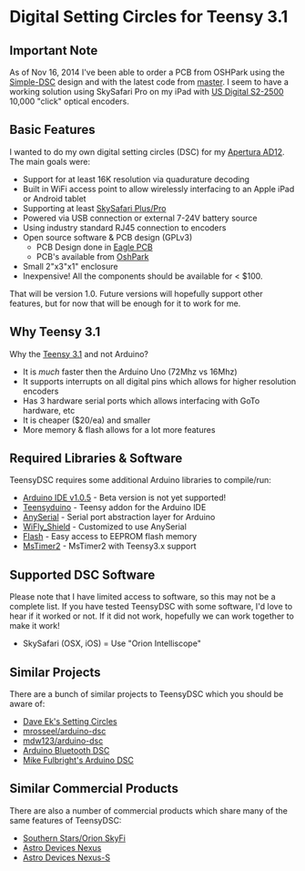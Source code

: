 # Digital Setting Circles for Teensy 3.1

## Important Note

As of Nov 16, 2014 I've been able to order a PCB from OSHPark using the 
[Simple-DSC](https://github.com/synfinatic/teensy-dsc/tree/simple-dsc/eagle)
design and with the latest code from 
[master](https://github.com/synfinatic/teensy-dsc/commit/1c4c6b0b567ba3cc21cd7ba83029384eee6130e7).
I seem to have a working solution using SkySafari Pro on my iPad with 
[US Digital S2-2500](http://www.usdigital.com/products/encoders/incremental/rotary/shaft/S2)
10,000 "click" optical encoders.

## Basic Features
I wanted to do my own digital setting circles (DSC) for my 
[Apertura AD12](http://www.opticsmart.com/telescopes/dobsonian-telescopes/apertura-ad12-dobsonian-reflector-telescope.html).
The main goals were:

 * Support for at least 16K resolution via quadurature decoding 
 * Built in WiFi access point to allow wirelessly interfacing to an Apple iPad or Android tablet
 * Supporting at least [SkySafari Plus/Pro](http://www.skysafariastronomy.com/)
 * Powered via USB connection or external 7-24V battery source
 * Using industry standard RJ45 connection to encoders
 * Open source software & PCB design (GPLv3)
    * PCB Design done in [Eagle PCB](http://www.cadsoftusa.com/eagle-pcb-design-software/?language=en)
    * PCB's available from [OshPark](http://www.oshpark.com)
 * Small 2"x3"x1" enclosure
 * Inexpensive!  All the components should be available for < $100.

That will be version 1.0.  Future versions will hopefully support other features,
but for now that will be enough for it to work for me.

## Why Teensy 3.1
Why the [Teensy 3.1](http://pjrc.com/store/teensy31.html) and not Arduino?

 * It is *much* faster then the Arduino Uno (72Mhz vs 16Mhz)
 * It supports interrupts on all digital pins which allows for higher resolution encoders
 * Has 3 hardware serial ports which allows interfacing with GoTo hardware, etc
 * It is cheaper ($20/ea) and smaller
 * More memory & flash allows for a lot more features

## Required Libraries & Software
TeensyDSC requires some additional Arduino libraries to compile/run:

 * [Arduino IDE v1.0.5](http://arduino.cc/en/Main/Software) - Beta version is not yet supported!
 * [Teensyduino](http://pjrc.com/teensy/td_download.html) - Teensy addon for the Arduino IDE
 * [AnySerial](https://github.com/synfinatic/AnySerial) - Serial port abstraction layer for Arduino
 * [WiFly_Shield](https://github.com/synfinatic/WiFly_Shield) - Customized to use AnySerial
 * [Flash](https://github.com/mikalhart/Flash) - Easy access to EEPROM flash memory
 * [MsTimer2](https://github.com/PaulStoffregen/MsTimer2) - MsTimer2 with Teensy3.x support

## Supported DSC Software
Please note that I have limited access to software, so this may not be a
complete list.  If you have tested TeensyDSC with some software, I'd love
to hear if it worked or not.  If it did not work, hopefully we can work
together to make it work!

 * SkySafari (OSX, iOS)  = Use "Orion Intelliscope"

## Similar Projects
There are a bunch of similar projects to TeensyDSC which you should be aware of:

 * [Dave Ek's Setting Circles](http://eksfiles.net/digital-setting-circles/)
 * [mrosseel/arduino-dsc](https://github.com/mrosseel/arduino-dsc)
 * [mdw123/arduino-dsc](https://github.com/mdw123/arduino-dsc)
 * [Arduino Bluetooth DSC](http://orlygoingthirty.blogspot.com/2012/01/arduino-bluetooth-digital-setting.html)
 * [Mike Fulbright's Arduino DSC](http://msfastro.net/articles/arduinodsc/)

## Similar Commercial Products
There are also a number of commercial products which share many of the same features of TeensyDSC:

 * [Southern Stars/Orion SkyFi](http://www.southernstars.com/products/skyfi/)
 * [Astro Devices Nexus](http://www.astrodevices.com/products/Nexus/Nexus.html)
 * [Astro Devices Nexus-S](http://www.astrodevices.com/products/NexusS/NexusS.html)

